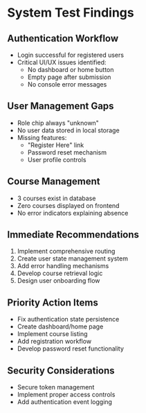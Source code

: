 # System Test Findings

## Authentication Workflow
- Login successful for registered users
- Critical UI/UX issues identified:
  * No dashboard or home button
  * Empty page after submission
  * No console error messages

## User Management Gaps
- Role chip always "unknown"
- No user data stored in local storage
- Missing features:
  * "Register Here" link
  * Password reset mechanism
  * User profile controls

## Course Management
- 3 courses exist in database
- Zero courses displayed on frontend
- No error indicators explaining absence

## Immediate Recommendations
1. Implement comprehensive routing
2. Create user state management system
3. Add error handling mechanisms
4. Develop course retrieval logic
5. Design user onboarding flow

## Priority Action Items
- Fix authentication state persistence
- Create dashboard/home page
- Implement course listing
- Add registration workflow
- Develop password reset functionality

## Security Considerations
- Secure token management
- Implement proper access controls
- Add authentication event logging